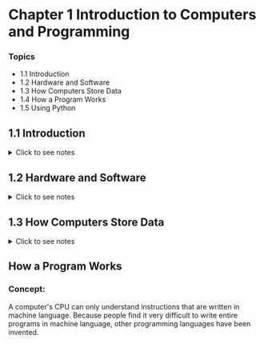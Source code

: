 # Chapter 1 Introduction to Computers and Programming

### Topics

* 1.1 Introduction
* 1.2 Hardware and Software
* 1.3 How Computers Store Data
* 1.4 How a Program Works
* 1.5 Using Python

## **1.1 Introduction**
<details>
<summary>Click to see notes</summary>

<br>

Computers can perform variety of tasks because they can be programmed. Computers are not designed to do just one job, but to do any job that their programs tell them to do.

A *program* is a set of instructions that a computer follows to perform a task.

Programs are commonly referred to as *software*. Software is essential to a computer because it controls everything the computer does. All of the software that we use are created by individuals working as programmers or software developers.

A *programmer*, or *software developer*, is a person with the training and skills necessary to design, create, and test computer programs.
</details>

## **1.2 Hardware and Software**
<details>
<summary>Click to see notes</summary>

<br>

### **Concept:**
The physical devices of which a computer is made are referred to as the computer's hardware. The programs that run on a computer are referred to as software.

### **Hardware**
The term *hardware* refers to all of the physical devices, or *components*, of which a computer is made. A computer is not one single device, but a system of devices that all work together. Like the different instruments in a symphony orchestra, each device in a computer plays its own part.

### **The CPU**
When a computer is performing the tasks that a program tells it to do, we say that the computer is *running* or *executing* the program. The *central processing unit*, or **CPU**, is the part of a computer that actually runs programs. The **CPU** is the most important component in a computer because without it, the computer could not run software.

### **Main Memory**
This is where the computer stores a program while the program is running, as well as the data that the program is working with. Kind of like the work area of the computer.
> * Main memory is commonly know as *random-access memory*, or **RAM**.
> 
> * It is called this because the **CPU** is able to quickly access data stored at any random location in **RAM**
> * **RAM** is usually a *volatile* type of memory that is used only for temporary storage while a program is running.
> 
> * When the computer is turned off, the contents of **RAM** are erased.

### **Secondary Storage Devices**
*Secondary storage* is a type of memory that can hold data for long periods of time, even when there is no power to the computer. Programs are normally stored in secondary memory and loaded into main memory as needed.
> * Data can be stored on a traditional disk drive or a *Solid-state drives*, which store data in solid-state memory.
> 
> * External Storage devices can be used to create backup copies of important data or to move data to another computer.

### **Input Devices**
Input is any data the computer collects from people and from other devices. The component that collects the data and sends it to the computer is called an *input device*.
> * Common input devices are the keyboard, mouse, touchscreen, scanner, microphone, and digital camera.
>
> * Disk drives and optical drives can also be considered input devices, because programs and data are retrieved from them and loaded into the computer's memory.

### **Output Devices**
*Output* is any data the computer produces for people or for other devices. It might be a sales report, a list of names, or a graphic image.
> * The data is sent to an output device, which formats and presents it.
> 
> * Common output devices are video display and printers.
> 
> * Disk drives can also be considered output devices because the system sends data to them in order to be saved.

### **Software**
If a computer is to function, software is not optional. Everything a computer does, from the time you turn the power switch on until you shut the system down, is under the control of software. There are two general categories of software: **system software** and **application software**. Most computer programs clearly fit into one of these two categories.

### **System Software**
The programs that control and manage the basic operations of a computer are generally referred to as *system software*. System software typically includes the following types of programs:

* #### **Operating Systems**: 
    An *operating system* is the most fundamental set of programs on a computer. The operating system controls the internal operations of the computer's hardware, manages all of the devices connected to the computer, allows data to be saved to and retrieved from storage devices, and allows other program to run on the computer. 

* #### **Utility Programs**:
   A *utility program* performs a specialized task that enhances the computer's operation or safeguards data. Example of utility programs are virus scanners, file compressions program, and data backup programs. 

* #### **Software Development Tools**:
    *Software development tools* are the programs that programmers use to create, modify, and test software. Assemblers, compilers, and interpreters are examples of programs that fall into this category.

### **Application Software**
Programmers that make a computer useful for everyday tasks are know as application software. These are the programs that people normally spend most of their time running on their computers.
</details>

## **1.3 How Computers Store Data**
<details>
<summary>Click to see notes</summary>

<br>

### **Concept:**
All data that is stored in a computer is converted to sequences of 0s and 1s.

A computer's memory is divided into tiny storage locations known as *bytes*. One byte is only enough memory to store a letter of the alphabet or a small number. In order to do anything meaningful, a computer has to have lots of bytes. Most computers today have millions, or even billions, of bytes of memory.

Computer scientists usually think of bits as tiny switches that can be either on or off.

In most computer systems, bits are tiny electrical components that can hold either a positive or a negative charge.

Computer scientists think of a positive charge as a switch in the *on* position, and a negative charge as a switch in the *off* position.

### **Storing Numbers**
In computer systems, a bit that is turned off represents the number **0**, and a bit that is turned on represents the number **1**. This corresponds perfectly to the *binary numbering system*. In the binary numbering system, all numeric values are written as sequences of 0s and 1s.

The position of each digit in a binary number has a value assigned to it. Starting with the rightmost digit and moving left. Starting with the rightmost digit and moving left, the position values are 1, 2, 4, 8, and so forth.

[Article on Binary](https://www.japanistry.com/binary/)

![](https://japanistry-yvxqriqk.netdna-ssl.com/wp-content/uploads/2017/09/Binary-v01.jpg?raw=true)

To determine the value of a binary number, you simply add up the position values of all the 1s. For example, in the binary number 01011101, the position values of the 1s are 1, 4, 8, 16, 64. The sum of all of these position values is 93. So, the value of the binary number 01011101 is 93.

When all of the bits in a byte are set to 0 (turned off), then the value of the byte is 0. When all of the bits in a byte are set to 1 (turned on), then they byte holds the largest value that can be stored in it.

The largest value that can be stored in a byte is 1 + 2 + 4 + 8 + 16 + 32 + 64 + 128 = 255. This limit exists because there are only eight bits in a byte.

**What if you need to store a number larger than 255?** The answer is simple: use more than one byte. The maximum value that can be stored in two bytes is 65,535. Example below.

| 32768 | 16384 | 8192 | 4096 | 2048 | 1024 | 512 | 128 | 642 |  32   |  16   | 8 | 4 | 2 | 1 |
| :---: | :---: | :--: | :--: | :--: | :--: | :-: | :-: | :-: | :---: | :---: | - | - | - | - |
|   1   |   1   |   1  |  1   |  1   |  1   |  1  |  1  |  1  |   1   |   1   | 1 | 1 | 1 | 1 |

### **Storing Characters**
Any piece of data that is stored in a computer's memory must be stored as a binary number. That includes characters, such as letters and punctuation marks. When a character is stored in memory, it is first converted to a numeric code. The numeric code is then stored in memory as a binary number.

### **Advanced Number Storage**
Negative numbers and real numbers (such as 3.14159) cannot be represented using the simple binary numbering technique. 

Computers are able to store negative numbers and real numbers in memory, but to do so they use encoding schemes along with the binary numbering system. Negative numbers are encoded using a technique know as *two's complement*, and real real numbers are encoded in *floating-point notation*.

### **Other Types of Data**
Computers are often referred to as digital devices. The term *digital* can be used to describe anything that uses binary numbers. *Digital data* is data that is stored in binary format, and a *digital device* is any device that works with binary data.
</details>

## **How a Program Works**

### **Concept:**
A computer's CPU can only understand instructions that are written in machine language. Because people find it very difficult to write entire programs in machine language, other programming languages have been invented.